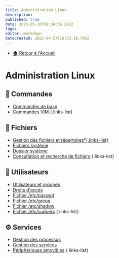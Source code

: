 ```yaml
---
title: Administration Linux
description: 
published: true
date: 2025-05-10T09:24:36.142Z
tags: 
editor: markdown
dateCreated: 2025-04-27T16:53:18.785Z
---
```


- [🏠 Retour à l'Accueil](/)

# Administration Linux

## 📘 Commandes
- [Commandes de base](/Administration-Linux/Commandes/Commandes_base)
- [Commandes VIM](/Administration-Linux/Commandes/Commandes_VIM)
{.links-list}

## 📁 Fichiers
- [Gestion des fichiers et répertoires²{.links-list}](/Administration-Linux/Fichiers/Gestion_fichiers_repertoires)
- [Fichiers système](/Administration-Linux/Fichiers/Fichiers_systeme)
- [Dossier système](/Administration-Linux/Fichiers/Dossier_systeme)
- [Consultation et recherche de fichiers](/Administration-Linux/Fichiers/Consultation_recherche_fichiers)
{.links-list}
## 👥 Utilisateurs
- [Utilisateurs et groupes](/Administration-Linux/Utilisateurs/Utilisateurs_groupes)
- [Droits d'accès](/Administration-Linux/Utilisateurs/Droits_acces)
- [Fichier /etc/passwd](/Administration-Linux/Utilisateurs/Etc_passwd)
- [Fichier /etc/group](/Administration-Linux/Utilisateurs/Etc_group)
- [Fichier /etc/shadow](/Administration-Linux/Utilisateurs/Etc_shadow)
- [Fichier /etc/sudoers](/Administration-Linux/Utilisateurs/Etc_sudoers)
{.links-list}

## ⚙️ Services
- [Gestion des processus](/Administration-Linux/Services/Gestion_processus)
- [Gestion des services](/Administration-Linux/Services/Gestion_services)
- [Périphériques amovibles](/Administration-Linux/Services/Peripheriques_amovibles)
{.links-list}